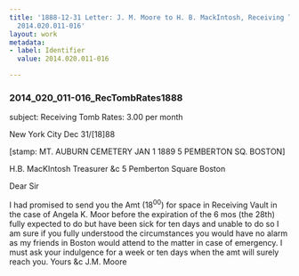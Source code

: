 ```yaml
---
title: '1888-12-31 Letter: J. M. Moore to H. B. MackIntosh, Receiving Tomb rates,
  2014.020.011-016'
layout: work
metadata:
- label: Identifier
  value: 2014.020.011-016

---
```

<div class="pages">
<div id="page-1484795">
<h3><a name="page-1484795">2014_020_011-016_RecTombRates1888</a></h3>
<div class="page-content">
<p>subject: Receiving Tomb Rates: 3.00 per month</p>
<p>New York City<span class='line-break'> </span>Dec 31/[18]88</p>
<p>[stamp: MT. AUBURN CEMETERY<span class='line-break'> </span>JAN 1 1889<span class='line-break'> </span>5 PEMBERTON SQ. BOSTON]</p>
<p>H.B. MacKIntosh<span class='line-break'> </span>Treasurer &amp;c<span class='line-break'> </span>5 Pemberton Square<span class='line-break'> </span>Boston</p>
<p>Dear Sir</p>
<p>I had promised to<span class='line-break'> </span>send you the Amt (18<sup>00</sup>) for<span class='line-break'> </span>space in Receiving Vault in<span class='line-break'> </span>the case of Angela K. Moor before<span class='line-break'> </span>the expiration of the 6 mos (the 28th)<span class='line-break'> </span>fully expected to do but have been<span class='line-break'> </span>sick for ten days and unable to<span class='line-break'> </span>do so I am sure if you fully<span class='line-break'> </span>understood the circumstances<span class='line-break'> </span>you would have no alarm as<span class='line-break'> </span>my friends in Boston would<span class='line-break'> </span>attend to the matter in case of<span class='line-break'> </span>emergency. I must ask your<span class='line-break'> </span>indulgence for a week or ten<span class='line-break'> </span>days when the amt will surely<span class='line-break'> </span>reach you. Yours &amp;c J.M. Moore</p>
</div>
</div>
<br />
</div>
